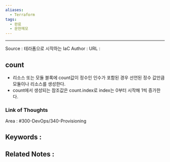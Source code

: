 ```yaml
---
aliases:
  - Terraform
tags:
  - 완료
  - 문헌메모
---
```



---


Source : 테라폼으로 시작하는 IaC
Author : 
URL :

## count
- 리소스 또는 모듈 블록에 count값이 정수인 인수가 포함된 경우 선언된 정수 값만큼 모듈이나 리소스를 생성한다.
- count에서 생성되는 참조값은 count.index로 index는 0부터 시작해 1씩 증가한다.

### Link of Thoughts
Area : #300-DevOps/340-Provisioning 

Keywords :
- 

Related Notes : 
- 